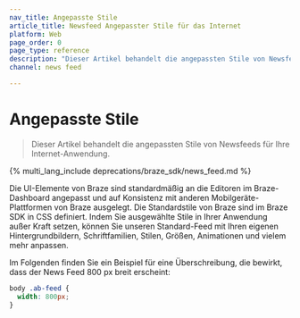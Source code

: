```yaml
---
nav_title: Angepasste Stile
article_title: Newsfeed Angepasster Stile für das Internet
platform: Web
page_order: 0
page_type: reference
description: "Dieser Artikel behandelt die angepassten Stile von Newsfeeds für Ihre Internet-Anwendung."
channel: news feed

---
```


# Angepasste Stile

> Dieser Artikel behandelt die angepassten Stile von Newsfeeds für Ihre Internet-Anwendung.

{% multi_lang_include deprecations/braze_sdk/news_feed.md %}

Die UI-Elemente von Braze sind standardmäßig an die Editoren im Braze-Dashboard angepasst und auf Konsistenz mit anderen Mobilgeräte-Plattformen von Braze ausgelegt. Die Standardstile von Braze sind im Braze SDK in CSS definiert. Indem Sie ausgewählte Stile in Ihrer Anwendung außer Kraft setzen, können Sie unseren Standard-Feed mit Ihren eigenen Hintergrundbildern, Schriftfamilien, Stilen, Größen, Animationen und vielem mehr anpassen.

Im Folgenden finden Sie ein Beispiel für eine Überschreibung, die bewirkt, dass der News Feed 800 px breit erscheint:

``` css
body .ab-feed {
  width: 800px;
}
```